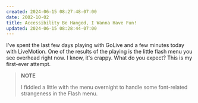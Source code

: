 ```yaml
---
created: 2024-06-15 08:27:48-07:00
date: 2002-10-02
title: Accessibility Be Hanged, I Wanna Have Fun!
updated: 2024-06-15 08:28:44-07:00
---
```


I've spent the last few days playing with GoLive and a few minutes today with LiveMotion. One of the results of the playing is the little flash menu you see overhead right now. I know, it's crappy. What do you expect? This is my first-ever attempt.

 > 
 > **NOTE**
>
 > I fiddled a little with the menu overnight to handle some font-related strangeness in the Flash menu.